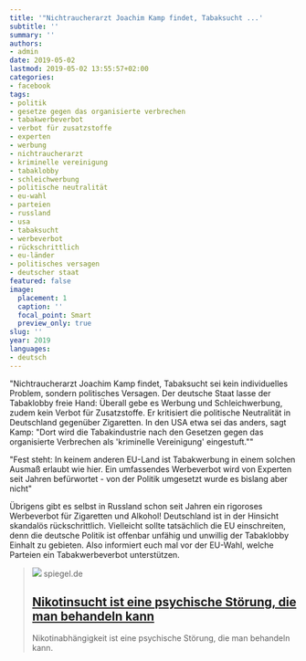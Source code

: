```yaml
---
title: '"Nichtraucherarzt Joachim Kamp findet, Tabaksucht ...'
subtitle: ''
summary: ''
authors:
- admin
date: 2019-05-02
lastmod: 2019-05-02 13:55:57+02:00
categories:
- facebook
tags:
- politik
- gesetze gegen das organisierte verbrechen
- tabakwerbeverbot
- verbot für zusatzstoffe
- experten
- werbung
- nichtraucherarzt
- kriminelle vereinigung
- tabaklobby
- schleichwerbung
- politische neutralität
- eu-wahl
- parteien
- russland
- usa
- tabaksucht
- werbeverbot
- rückschrittlich
- eu-länder
- politisches versagen
- deutscher staat
featured: false
image:
  placement: 1
  caption: ''
  focal_point: Smart
  preview_only: true
slug: ''
year: 2019
languages:
- deutsch
---
```


"Nichtraucherarzt Joachim Kamp findet, Tabaksucht sei kein individuelles Problem, sondern politisches Versagen. Der deutsche Staat lasse der Tabaklobby freie Hand: Überall gebe es Werbung und Schleichwerbung, zudem kein Verbot für Zusatzstoffe. Er kritisiert die politische Neutralität in Deutschland gegenüber Zigaretten. In den USA etwa sei das anders, sagt Kamp: "Dort wird die Tabakindustrie nach den Gesetzen gegen das organisierte Verbrechen als 'kriminelle Vereinigung' eingestuft.""

"Fest steht: In keinem anderen EU-Land ist Tabakwerbung in einem solchen Ausmaß erlaubt wie hier. Ein umfassendes Werbeverbot wird von Experten seit Jahren befürwortet - von der Politik umgesetzt wurde es bislang aber nicht"

Übrigens gibt es selbst in Russland schon seit Jahren ein rigoroses Werbeverbot für Zigaretten und Alkohol! Deutschland ist in der Hinsicht skandalös rückschrittlich. Vielleicht sollte tatsächlich die EU einschreiten, denn die deutsche Politik ist offenbar unfähig und unwillig der Tabaklobby Einhalt zu gebieten. Also informiert euch mal vor der EU-Wahl, welche Parteien ein Tabakwerbeverbot unterstützen.
> [![](https://cdn.prod.www.spiegel.de/public/spon/images/logos/fb_logo_default.jpg)](https://www.bento.de/gefuehle/nikotinsucht-ist-eine-psychische-stoerung-die-man-behandeln-kann-a-d50954b7-a5df-4938-b2bb-64edde991c8b)
> spiegel.de
> ## [Nikotinsucht ist eine psychische Störung, die man behandeln kann](https://www.bento.de/gefuehle/nikotinsucht-ist-eine-psychische-stoerung-die-man-behandeln-kann-a-d50954b7-a5df-4938-b2bb-64edde991c8b)
>
>Nikotinabhängigkeit ist eine psychische Störung, die man behandeln kann.